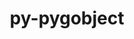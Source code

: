 ---
title: "py-pygobject"
layout: cache
categories: [package, develop]
meta: {"versions": ["3.46.0"], "compilers": ["gcc@=11.4.0"], "oss": ["ubuntu22.04"], "platforms": ["linux"], "targets": ["x86_64_v3"], "stacks": ["e4s", "root"], "num_specs": 9, "num_specs_by_stack": {"e4s": 9, "root": 9}}
spec_details: [{"hash": "up3wn7i72fx7jw372rmp7asmkrjk47xx", "compiler": "gcc@=11.4.0", "versions": ["3.46.0"], "os": "ubuntu22.04", "platform": "linux", "target": "x86_64_v3", "variants": ["build_system=python_pip"], "stacks": ["e4s", "root"], "size": "-", "tarball": "https://binaries.spack.io/develop/build_cache/linux-ubuntu22.04-x86_64_v3/gcc-11.4.0/py-pygobject-3.46.0/linux-ubuntu22.04-x86_64_v3-gcc-11.4.0-py-pygobject-3.46.0-up3wn7i72fx7jw372rmp7asmkrjk47xx.spack"}, {"hash": "ji6okjbduxjkcdj2hjizpnbgve7y4ofk", "compiler": "gcc@=11.4.0", "versions": ["3.46.0"], "os": "ubuntu22.04", "platform": "linux", "target": "x86_64_v3", "variants": ["build_system=python_pip"], "stacks": ["e4s", "root"], "size": "-", "tarball": "https://binaries.spack.io/develop/build_cache/linux-ubuntu22.04-x86_64_v3/gcc-11.4.0/py-pygobject-3.46.0/linux-ubuntu22.04-x86_64_v3-gcc-11.4.0-py-pygobject-3.46.0-ji6okjbduxjkcdj2hjizpnbgve7y4ofk.spack"}, {"hash": "kvw4cq6r3m5k4rv6fozqiaapmna3jivo", "compiler": "gcc@=11.4.0", "versions": ["3.46.0"], "os": "ubuntu22.04", "platform": "linux", "target": "x86_64_v3", "variants": ["build_system=python_pip"], "stacks": ["e4s", "root"], "size": "-", "tarball": "https://binaries.spack.io/develop/build_cache/linux-ubuntu22.04-x86_64_v3/gcc-11.4.0/py-pygobject-3.46.0/linux-ubuntu22.04-x86_64_v3-gcc-11.4.0-py-pygobject-3.46.0-kvw4cq6r3m5k4rv6fozqiaapmna3jivo.spack"}, {"hash": "aa5j5j555rxfqteoc5uojruh33e5q2yb", "compiler": "gcc@=11.4.0", "versions": ["3.46.0"], "os": "ubuntu22.04", "platform": "linux", "target": "x86_64_v3", "variants": ["build_system=python_pip"], "stacks": ["e4s", "root"], "size": "-", "tarball": "https://binaries.spack.io/develop/build_cache/linux-ubuntu22.04-x86_64_v3/gcc-11.4.0/py-pygobject-3.46.0/linux-ubuntu22.04-x86_64_v3-gcc-11.4.0-py-pygobject-3.46.0-aa5j5j555rxfqteoc5uojruh33e5q2yb.spack"}, {"hash": "s4mehtyr4lbw7y26ddd2am3mhnop3ilj", "compiler": "gcc@=11.4.0", "versions": ["3.46.0"], "os": "ubuntu22.04", "platform": "linux", "target": "x86_64_v3", "variants": ["build_system=python_pip"], "stacks": ["e4s", "root"], "size": "-", "tarball": "https://binaries.spack.io/develop/build_cache/linux-ubuntu22.04-x86_64_v3/gcc-11.4.0/py-pygobject-3.46.0/linux-ubuntu22.04-x86_64_v3-gcc-11.4.0-py-pygobject-3.46.0-s4mehtyr4lbw7y26ddd2am3mhnop3ilj.spack"}, {"hash": "ikkj2mb4wpzwvutk2qkcnfhptasvu66i", "compiler": "gcc@=11.4.0", "versions": ["3.46.0"], "os": "ubuntu22.04", "platform": "linux", "target": "x86_64_v3", "variants": ["build_system=python_pip"], "stacks": ["e4s", "root"], "size": "-", "tarball": "https://binaries.spack.io/develop/build_cache/linux-ubuntu22.04-x86_64_v3/gcc-11.4.0/py-pygobject-3.46.0/linux-ubuntu22.04-x86_64_v3-gcc-11.4.0-py-pygobject-3.46.0-ikkj2mb4wpzwvutk2qkcnfhptasvu66i.spack"}, {"hash": "upmfohmd67ibkwqcvkmt4c5k2rmgnucn", "compiler": "gcc@=11.4.0", "versions": ["3.46.0"], "os": "ubuntu22.04", "platform": "linux", "target": "x86_64_v3", "variants": ["build_system=python_pip"], "stacks": ["e4s", "root"], "size": "-", "tarball": "https://binaries.spack.io/develop/build_cache/linux-ubuntu22.04-x86_64_v3/gcc-11.4.0/py-pygobject-3.46.0/linux-ubuntu22.04-x86_64_v3-gcc-11.4.0-py-pygobject-3.46.0-upmfohmd67ibkwqcvkmt4c5k2rmgnucn.spack"}, {"hash": "azs64f35izhf4otrbi6gy4ynfpq4viy7", "compiler": "gcc@=11.4.0", "versions": ["3.46.0"], "os": "ubuntu22.04", "platform": "linux", "target": "x86_64_v3", "variants": ["build_system=python_pip"], "stacks": ["e4s", "root"], "size": "-", "tarball": "https://binaries.spack.io/develop/build_cache/linux-ubuntu22.04-x86_64_v3/gcc-11.4.0/py-pygobject-3.46.0/linux-ubuntu22.04-x86_64_v3-gcc-11.4.0-py-pygobject-3.46.0-azs64f35izhf4otrbi6gy4ynfpq4viy7.spack"}, {"hash": "6q66uyhzgc6dfs345gzovtxcyacjka7n", "compiler": "gcc@=11.4.0", "versions": ["3.46.0"], "os": "ubuntu22.04", "platform": "linux", "target": "x86_64_v3", "variants": ["build_system=python_pip"], "stacks": ["e4s", "root"], "size": "-", "tarball": "https://binaries.spack.io/develop/build_cache/linux-ubuntu22.04-x86_64_v3/gcc-11.4.0/py-pygobject-3.46.0/linux-ubuntu22.04-x86_64_v3-gcc-11.4.0-py-pygobject-3.46.0-6q66uyhzgc6dfs345gzovtxcyacjka7n.spack"}]
---